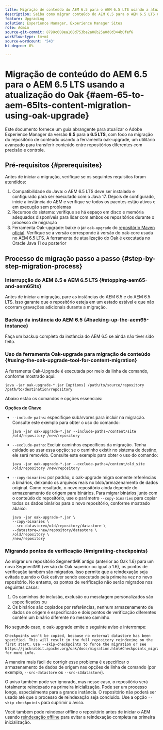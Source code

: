 ```yaml
---
title: Migração de conteúdo do AEM 6.5 para o AEM 6.5 LTS usando a atualização do Oak
description: Saiba como migrar conteúdo do AEM 6.5 para o AEM 6.5 LTS usando a ferramenta oak-upgrade
feature: Upgrading
solution: Experience Manager, Experience Manager Sites
role: Admin
source-git-commit: 8798c608ea168d753be2a08b25a0d0d344b0fef6
workflow-type: tm+mt
source-wordcount: '543'
ht-degree: 0%

---
```



# Migração de conteúdo do AEM 6.5 para o AEM 6.5 LTS usando a atualização do Oak {#aem-65-to-aem-65lts-content-migration-using-oak-upgrade}

Este documento fornece um guia abrangente para atualizar o Adobe Experience Manager da versão **6.5** para a **6.5 LTS**, com foco na migração do repositório de conteúdo usando a ferramenta oak-upgrade, um utilitário avançado para transferir conteúdo entre repositórios diferentes com precisão e controle.

## Pré-requisitos {#prerequisites}

Antes de iniciar a migração, verifique se os seguintes requisitos foram atendidos:

1. Compatibilidade do Java: o AEM 6.5 LTS deve ser instalado e configurado para ser executado com o Java 17. Depois de configurado, inicie a instância do AEM e verifique se todos os pacotes estão ativos e em execução sem problemas
1. Recursos do sistema: verifique se há espaço em disco e memória adequados disponíveis para lidar com ambos os repositórios durante o processo de migração
1. Ferramenta Oak-upgrade: baixe o jar `oak-upgrade` do [repositório Maven oficial](https://mvnrepository.com/artifact/org.apache.jackrabbit/oak-upgrade). Verifique se a versão corresponde à versão do oak-core usada no AEM 6.5 LTS. A ferramenta de atualização do Oak é executada no Oracle Java 11 ou posterior

## Processo de migração passo a passo {#step-by-step-migration-process}

### Interrupção do AEM 6.5 e AEM 6.5 LTS {#stopping-aem65-and-aem65lts}

Antes de iniciar a migração, pare as instâncias do AEM 6.5 e do AEM 6.5 LTS. Isso garante que o repositório esteja em um estado estável e que não ocorram gravações adicionais durante a migração.

### Backup da instância do AEM 6.5 {#backing-up-the-aem65-instance}

Faça um backup completo da instância do AEM 6.5 se ainda não tiver sido feito.

### Uso da ferramenta Oak-upgrade para migração de conteúdo {#using-the-oak-upgrade-tool-for-content-migration}

A ferramenta Oak-Upgrade é executada por meio da linha de comando, conforme mostrado aqui:

```
java -jar oak-upgrade-*.jar [options] /path/to/source/repository /path/to/destination/repository 
```

Abaixo estão os comandos e opções essenciais:

**Opções de Chave**

* `--include-paths`: especifique subárvores para incluir na migração. Consulte este exemplo para obter o uso do comando:

  ```
  java -jar oak-upgrade-*.jar --include-paths=/content/site /old/repository /new/repository
  ```

* `--exclude-paths`: Excluir caminhos específicos da migração. Tenha cuidado ao usar essa opção; se o caminho existir no sistema de destino, ele será removido. Consulte este exemplo para obter o uso do comando:

  ```
  java -jar oak-upgrade-*.jar --exclude-paths=/content/old_site /old/repository /new/repository 
  ```

* `--copy-binaries`: por padrão, o oak-upgrade migra somente referências a binários, deixando os arquivos reais no blob/armazenamento de dados original. Como resultado, o novo repositório ainda depende do armazenamento de origem para binários. Para migrar binários junto com o conteúdo do repositório, use o parâmetro `--copy-binaries` para copiar todos os dados binários para o novo repositório, conforme mostrado abaixo:

  ```
  java -jar oak-upgrade-*.jar \
  --copy-binaries \
  --src-datastore=/old/repository/datastore \
  --datastore=/new/repository/datastore \
  /old/repository \
  /new/repository 
  ```

### Migrando pontos de verificação {#migratiing-checkpoints}

Ao migrar um repositório SegmentMK antigo (anterior ao Oak 1.6) para um novo SegmentMK (versão do Oak superior ou igual a 1.6), os pontos de verificação também são migrados. Isso permite que a reindexação seja evitada quando o Oak estiver sendo executado pela primeira vez no novo repositório. No entanto, os pontos de verificação não serão migrados nos seguintes casos:

1. Os caminhos de inclusão, exclusão ou mesclagem personalizados são especificados ou
1. Os binários são copiados por referências, nenhum armazenamento de dados de origem é especificado e dois pontos de verificação diferentes contêm um binário diferente no mesmo caminho.

No segundo caso, o oak-upgrade emite o seguinte aviso e interrompe:

```
Checkpoints won't be copied, because no external datastore has been specified. This will result in the full repository reindexing on the first start. Use --skip-checkpoints to force the migration or see https://jackrabbit.apache.org/oak/docs/migration.html#Checkpoints_migration for more info. 
```

A maneira mais fácil de corrigir esse problema é especificar o armazenamento de dados de origem nas opções de linha de comando (por exemplo, `--src-datastore` ou `--src-s3datastore`).

O aviso também pode ser ignorado, mas nesse caso, o repositório será totalmente reindexado na primeira inicialização. Pode ser um processo longo, especialmente para a grande instância. O repositório não poderá ser usado até que o processo de reindexação seja concluído. Use a opção `--skip-checkpoints` para suprimir o aviso.

Você também pode reindexar offline o repositório antes de iniciar o AEM usando [reindexação offline](/help/sites-deploying/upgrade-offline-reindexing.md) para evitar a reindexação completa na primeira inicialização.